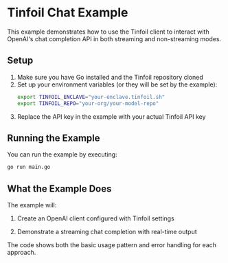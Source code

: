 # Tinfoil Chat Example

This example demonstrates how to use the Tinfoil client to interact with OpenAI's chat completion API in both streaming and non-streaming modes.

## Setup

1. Make sure you have Go installed and the Tinfoil repository cloned
2. Set up your environment variables (or they will be set by the example):
   ```bash
   export TINFOIL_ENCLAVE="your-enclave.tinfoil.sh"
   export TINFOIL_REPO="your-org/your-model-repo"
   ```
3. Replace the API key in the example with your actual Tinfoil API key

## Running the Example

You can run the example by executing: 
```bash
go run main.go
```

## What the Example Does

The example will:

1. Create an OpenAI client configured with Tinfoil settings

2. Demonstrate a streaming chat completion with real-time output

The code shows both the basic usage pattern and error handling for each approach. 